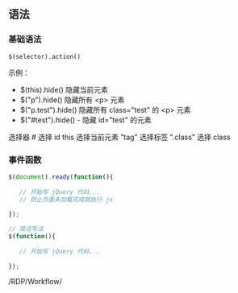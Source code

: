 ## 语法

### 基础语法

    $(selector).action()

示例：
- $(this).hide()  隐藏当前元素
- $("p").hide()   隐藏所有 <p\> 元素
- $("p.test").hide()   隐藏所有 class="test" 的 <p\> 元素
- $("#test").hide() - 隐藏 id="test" 的元素

选择器
\# 选择 id
this 选择当前元素
"tag" 选择标签
".class" 选择 class

### 事件函数
```js
$(document).ready(function(){
 
   // 开始写 jQuery 代码...
   // 防止页面未加载完成就执行 js
 
});

// 简洁写法
$(function(){
 
   // 开始写 jQuery 代码...
 
});
```



/RDP/Workflow/